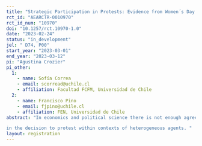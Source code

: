 ```yaml
---
title: "Strategic Participation in Protests: Evidence from Women´s Day in Chile"
rct_id: "AEARCTR-0010970"
rct_id_num: "10970"
doi: "10.1257/rct.10970-1.0"
date: "2023-02-24"
status: "in_development"
jel: " D74, P00"
start_year: "2023-03-01"
end_year: "2023-03-12"
pi: "Agustina Crozier"
pi_other:
  1:
    - name: Sofía Correa
    - email: scorread@uchile.cl
    - affiliation: Facultad FCFM, Universidad de Chile
  2:
    - name: Francisco Pino
    - email: fjpino@uchile.cl
    - affiliation: FEN, Universidad de Chile
abstract: "In economics and political science there is not enough agreement on when deciding whether or not to attend a peaceful protest, people behave as strategic complements or substitutes (that is, whether greater expected participation increases or decreases incentives to participate). Although most theoretical models assume strategic complementarity, recent evidence (Cantoni et. al., 2019) shows that in Hong Kong protests, students behave as strategic substitutes. Our hypothesis is that in contexts where potential participants are heterogeneous---or belong to different groups---it could happen that agents interact as complements with some people/groups, and as substitutes with others. This investigation seeks to study this phenomenon within the context of Women´s Day demonstrations in Chile. By conducting an online survey of female undergraduate students at two universities, we will measure initial intention to participate in Women´s Day protests. Then, using that same data we inform students of the expected assistance of different groups and measure the effects of changes in expectations of participation on final intention to attend the march. Therefore, allowing us to identify the degree of strategic substitutability or complementarity 
in the decision to protest within contexts of heterogeneous agents. "
layout: registration
---
```


